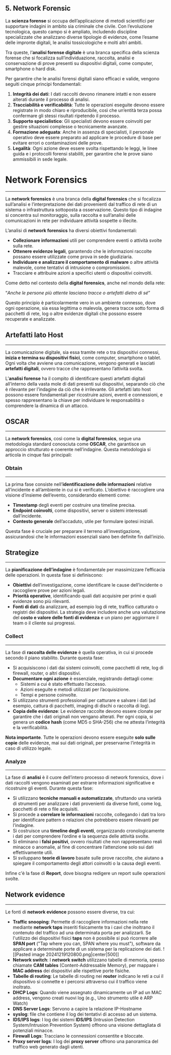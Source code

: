 ## 5. Network Forensic

La **scienza forense** si occupa dell’applicazione di metodi scientifici per supportare indagini in ambito sia criminale che civile. Con l’evoluzione tecnologica, questo campo si è ampliato, includendo discipline specializzate che analizzano diverse tipologie di evidenze, come l’esame delle impronte digitali, le analisi tossicologiche e molti altri ambiti.

Tra queste, l’**analisi forense digitale** è una branca specifica della scienza forense che si focalizza sull’individuazione, raccolta, analisi e conservazione di prove presenti su dispositivi digitali, come computer, smartphone o hard disk.

Per garantire che le analisi forensi digitali siano efficaci e valide, vengono seguiti cinque principi fondamentali:

1. **Integrità dei dati**: I dati raccolti devono rimanere intatti e non essere alterati durante il processo di analisi.
2. **Tracciabilità e verificabilità**: Tutte le operazioni eseguite devono essere registrate in modo chiaro e riproducibile, così che un’entità terza possa confermare gli stessi risultati ripetendo il processo.
3. **Supporto specialistico**: Gli specialisti devono essere coinvolti per gestire situazioni complesse o tecnicamente avanzate.
4. **Formazione adeguata**: Anche in assenza di specialisti, il personale operativo deve essere preparato ad applicare le procedure di base per evitare errori o contaminazioni delle prove.
5. **Legalità**: Ogni azione deve essere svolta rispettando le leggi, le linee guida e i protocolli forensi stabiliti, per garantire che le prove siano ammissibili in sede legale.


# Network Forensics
---

La **network forensics** è una branca della **digital forensics** che si focalizza sull’analisi e l’interpretazione dei dati provenienti dal traffico di rete di un sistema o infrastruttura sottoposta a osservazione. Questo tipo di indagine si concentra sul monitoraggio, sulla raccolta e sull’analisi delle comunicazioni in rete per individuare attività sospette o illecite.

L’analisi di **network forensics** ha diversi obiettivi fondamentali:
- **Collezionare informazioni** utili per comprendere eventi o attività svolte sulla rete.
- **Ottenere evidenze legali**, garantendo che le informazioni raccolte possano essere utilizzate come prova in sede giudiziaria.
- **Individuare e analizzare il comportamento di malware** o altre attività malevole, come tentativi di intrusione o compromissioni.
- Tracciare e attribuire azioni a specifici utenti o dispositivi coinvolti.

Come detto nel contesto della **digital forensics**, anche nel mondo della rete:

  “_Anche le persone più attente lasciano tracce o artefatti dietro di sé_”

Questo principio è particolarmente vero in un ambiente connesso, dove ogni operazione, sia essa legittima o malevola, genera tracce sotto forma di pacchetti di rete, log o altre evidenze digitali che possono essere recuperate e analizzate.

## Artefatti lato Host
---
La comunicazione digitale, sia essa tramite rete o tra dispositivi connessi, **inizia e termina su dispositivi fisici**, come computer, smartphone o tablet. Ogni volta che avviene una comunicazione, vengono generati e lasciati **artefatti digitali**, ovvero tracce che rappresentano l’attività svolta.

L’**analisi forense** ha il compito di identificare questi artefatti digitali all’interno della vasta mole di dati presenti sui dispositivi, separando ciò che è rilevante per l’indagine da ciò che è irrilevante. Gli artefatti lato host possono essere fondamentali per ricostruire azioni, eventi e connessioni, e spesso rappresentano la chiave per individuare le responsabilità o comprendere la dinamica di un attacco.

## OSCAR
---
La **network forensics**, così come la **digital forensics**, segue una metodologia standard conosciuta come **OSCAR**, che garantisce un approccio strutturato e coerente nell’indagine. Questa metodologia si articola in cinque fasi principali:

### Obtain
---
La prima fase consiste nell’**identificazione delle informazioni** relative all’incidente e all’ambiente in cui si è verificato. L’obiettivo è raccogliere una visione d’insieme dell’evento, considerando elementi come:

- **Timestamp** degli eventi per costruire una timeline precisa.
- **Endpoint coinvolti**, come dispositivi, server o sistemi interessati dall’incidente.
- **Contesto generale** dell’accaduto, utile per formulare ipotesi iniziali.

Questa fase è cruciale per preparare il terreno all’investigazione, assicurandosi che le informazioni essenziali siano ben definite fin dall’inizio.

## Strategize
---
La **pianificazione dell’indagine** è fondamentale per massimizzare l’efficacia delle operazioni. In questa fase si definiscono:
- **Obiettivi** dell’investigazione, come identificare le cause dell’incidente o raccogliere prove per azioni legali.
- **Priorità operative**, identificando quali dati acquisire per primi e quali evidenze sono più rilevanti.
- **Fonti di dati** da analizzare, ad esempio log di rete, traffico catturato o registri dei dispositivi.
La strategia deve includere anche una valutazione del **costo e valore delle fonti di evidenza** e un piano per aggiornare il team o il cliente sui progressi.

### Collect
---
La fase di **raccolta delle evidenze** è quella operativa, in cui si procede secondo il piano stabilito. Durante questa fase:
- Si acquisiscono i dati dai sistemi coinvolti, come pacchetti di rete, log di firewall, router, o altri dispositivi.
- **Documentare ogni azione** è essenziale, registrando dettagli come:
	-  Sistemi a cui è stato effettuato l’accesso.
	- Azioni eseguite e metodi utilizzati per l’acquisizione.
	- Tempi e persone coinvolte.
- Si utilizzano strumenti professionali per catturare e salvare i dati (ad esempio, cattura di pacchetti, imaging di dischi o raccolta di log).
- **Copia delle evidenze**: Le evidenze raccolte devono essere clonate per garantire che i dati originali non vengano alterati. Per ogni copia, si genera un **codice hash** (come MD5 o SHA-256) che ne attesta l’integrità e la verificabilità.

**Nota importante**. Tutte le operazioni devono essere eseguite **solo sulle copie** delle evidenze, mai sui dati originali, per preservarne l’integrità in caso di utilizzo legale.


### Analyze
---
La fase di **analisi** è il cuore dell’intero processo di network forensics, dove i dati raccolti vengono esaminati per estrarre informazioni significative e ricostruire gli eventi. Durante questa fase:
- Si utilizzano **tecniche manuali e automatizzate**, sfruttando una varietà di strumenti per analizzare i dati provenienti da diverse fonti, come log, pacchetti di rete o file acquisiti.
- Si procede a **correlare le informazioni** raccolte, collegando i dati tra loro per identificare pattern o relazioni che potrebbero essere rilevanti per l’indagine.
- Si costruisce una **timeline degli eventi**, organizzando cronologicamente i dati per comprendere l’ordine e la sequenza delle attività svolte.
- Si eliminano i **falsi positivi**, ovvero risultati che non rappresentano reali minacce o anomalie, al fine di concentrare l’attenzione solo sui dati effettivamente utili.
- Si sviluppano **teorie di lavoro** basate sulle prove raccolte, che aiutano a spiegare il comportamento degli attori coinvolti o la causa degli eventi.

Infine c'è la fase di **Report**, dove bisogna redigere un report sulle operazioni svolte.

## Network evidence
---
Le fonti di **network evidence** possono essere diverse, tra cui:
- **Traffic snooping**: Permette di raccogliere informazioni nella rete mediante **network taps** inseriti fisicamente tra i cavi che inoltrano il contenuto del traffico ad una determinata porta per analizzarli. Se l'utilizzo dei dispositivi fisici **taps** non è possibile si può ricorrere alle **SPAN port** ("Tap where you can, SPAN where you must"), software da applicare a determinate porte di un sistema per la replicazione dei dati.
![[Pasted image 20241219120800.png|center|500]]
- **Network switch**: I **network switch** utilizzano tabelle di memoria, spesso chiamate **CAM tables** (Content-Addressable Memory), per mappare i **MAC address** dei dispositivi alle rispettive porte fisiche.
- **Tabelle di routing**: Le tabelle di routing nei **router** indicano le reti a cui il dispositivo si connette e i percorsi attraverso cui il traffico viene inoltrato.
- **DHCP Logs**: Quando viene assegnato dinamicamente un IP ad un MAC address, vengono creati nuovi log (e.g., Uno strumento utile è ARP Watch)
- **DNS Server Logs**: Servono a capire la relazione IP-Hostname
- **syslog**: file che contiene il log dei tentativi di accesso ad un sistema.
- **IDS/IPS logs**: I log dei sistemi **IDS/IPS** (Intrusion Detection System/Intrusion Prevention System) offrono una visione dettagliata di potenziali minacce.
- **Firewall Logs**: Tracciano le connessioni consentite e bloccate.
- **Proxy server logs**: I log dei **proxy server** offrono una panoramica del traffico web generato dagli utenti.
